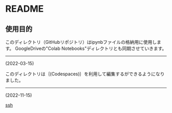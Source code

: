 # README

## 使用目的
このディレクトリ（GitHubリポジトリ）はipynbファイルの格納用に使用します。
GoogleDriveの"Colab Notebooks"ディレクトリとも同期させていきます。

---
(2022-03-15)


このディレクトリは｛(Codespaces)｝を利用して編集するができるようになりました。

---
(2022-11-15)


[ssh](https://github.com/watanabe3tipapa/GoogleColaboratory/blob/main/method4colab_ssh.ipynb)

